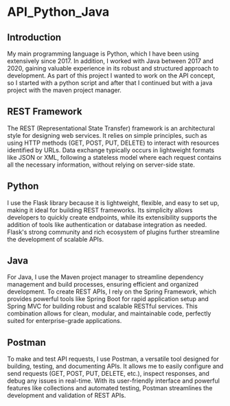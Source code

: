 # API_Python_Java

## Introduction
My main programming language is Python, which I have been using extensively since 2017. In addition, I worked with Java between 2017 and 2020, gaining valuable experience in its robust and structured approach to development. As part of this project I wanted to work on the API concept, so I started with a python script and after that I continued but with a java project with the maven project manager.

## REST Framework
The REST (Representational State Transfer) framework is an architectural style for designing web services. It relies on simple principles, such as using HTTP methods (GET, POST, PUT, DELETE) to interact with resources identified by URLs. Data exchange typically occurs in lightweight formats like JSON or XML, following a stateless model where each request contains all the necessary information, without relying on server-side state.

## Python 
I use the Flask library because it is lightweight, flexible, and easy to set up, making it ideal for building REST frameworks. Its simplicity allows developers to quickly create endpoints, while its extensibility supports the addition of tools like authentication or database integration as needed. Flask's strong community and rich ecosystem of plugins further streamline the development of scalable APIs.

## Java
For Java, I use the Maven project manager to streamline dependency management and build processes, ensuring efficient and organized development. To create REST APIs, I rely on the Spring Framework, which provides powerful tools like Spring Boot for rapid application setup and Spring MVC for building robust and scalable RESTful services. This combination allows for clean, modular, and maintainable code, perfectly suited for enterprise-grade applications.

## Postman
To make and test API requests, I use Postman, a versatile tool designed for building, testing, and documenting APIs. It allows me to easily configure and send requests (GET, POST, PUT, DELETE, etc.), inspect responses, and debug any issues in real-time. With its user-friendly interface and powerful features like collections and automated testing, Postman streamlines the development and validation of REST APIs.
